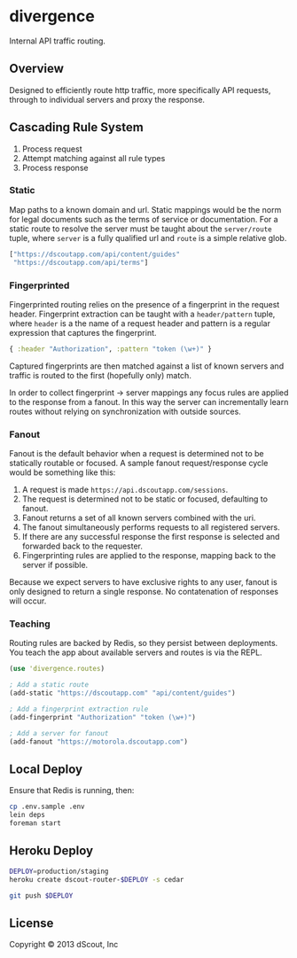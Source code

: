 # divergence

Internal API traffic routing.

## Overview

Designed to efficiently route http traffic, more specifically API requests,
through to individual servers and proxy the response.

## Cascading Rule System

1. Process request
2. Attempt matching against all rule types
3. Process response

### Static

Map paths to a known domain and url. Static mappings would be the norm for
legal documents such as the terms of service or documentation. For a static
route to resolve the server must be taught about the `server/route` tuple, where
`server` is a fully qualified url and `route` is a simple relative glob.

```clojure
["https://dscoutapp.com/api/content/guides"
 "https://dscoutapp.com/api/terms"]
```

### Fingerprinted

Fingerprinted routing relies on the presence of a fingerprint in the request
header. Fingerprint extraction can be taught with a `header/pattern` tuple,
where `header` is a the name of a request header and pattern is a regular
expression that captures the fingerprint.

```clojure
{ :header "Authorization", :pattern "token (\w+)" }
```

Captured fingerprints are then matched against a list of known servers and
traffic is routed to the first (hopefully only) match.

In order to collect fingerprint -> server mappings any focus rules are applied
to the response from a fanout. In this way the server can incrementally learn
routes without relying on synchronization with outside sources.

### Fanout

Fanout is the default behavior when a request is determined not to be
statically routable or focused. A sample fanout request/response cycle would be
something like this:

1. A request is made `https://api.dscoutapp.com/sessions`.
2. The request is determined not to be static or focused, defaulting to fanout.
3. Fanout returns a set of all known servers combined with the uri.
4. The fanout simultaneously performs requests to all registered servers.
5. If there are any successful response the first response is selected and
   forwarded back to the requester.
6. Fingerprinting rules are applied to the response, mapping back to the server
   if possible.

Because we expect servers to have exclusive rights to any user, fanout is only
designed to return a single response. No contatenation of responses will occur.

### Teaching

Routing rules are backed by Redis, so they persist between deployments. You
teach the app about available servers and routes is via the REPL.

```clojure
(use 'divergence.routes)

; Add a static route
(add-static "https://dscoutapp.com" "api/content/guides")

; Add a fingerprint extraction rule
(add-fingerprint "Authorization" "token (\w+)")

; Add a server for fanout
(add-fanout "https://motorola.dscoutapp.com")
```

## Local Deploy

Ensure that Redis is running, then:

```bash
cp .env.sample .env
lein deps
foreman start
```

## Heroku Deploy

```bash
DEPLOY=production/staging
heroku create dscout-router-$DEPLOY -s cedar

git push $DEPLOY
```

## License

Copyright © 2013 dScout, Inc
